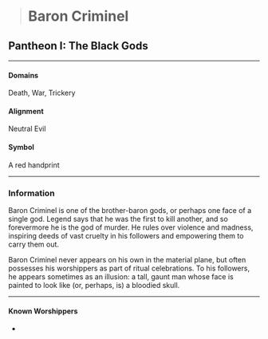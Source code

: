 ># Baron Criminel

## Pantheon I: The Black Gods

***

#### Domains 

Death, War, Trickery

#### Alignment

Neutral Evil

#### Symbol

A red handprint

***

### Information

Baron Criminel is one of the brother-baron gods, or perhaps one face of a single god. Legend says that he was the first to kill another, and so forevermore he is the god of murder. He rules over violence and madness, inspiring deeds of vast cruelty in his followers and empowering them to carry them out.

 Baron Criminel never appears on his own in the material plane, but often possesses his worshippers as part of ritual celebrations. To his followers, he appears sometimes as an illusion: a tall, gaunt man whose face is painted to look like (or, perhaps, is) a bloodied skull.

***

#### Known Worshippers

-

